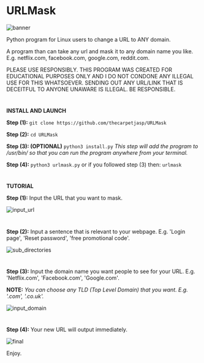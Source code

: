 # URLMask
![banner](https://user-images.githubusercontent.com/71789855/140232354-64b5ca13-e6bd-40dc-96cd-8820778b6690.png)


Python program for Linux users to change a URL to ANY domain.


A program than can take any url and mask it to any domain name you like. E.g. netflix.com, facebook.com, google.com, reddit.com.

PLEASE USE RESPONSIBLY. THIS PROGRAM WAS CREATED FOR EDUCATIONAL PURPOSES ONLY AND I DO NOT CONDONE ANY ILLEGAL USE FOR THIS WHATSOEVER.
SENDING OUT ANY URL/LINK THAT IS DECEITFUL TO ANYONE UNAWARE IS ILLEGAL. BE RESPONSIBLE.






#


**INSTALL AND LAUNCH**

**Step (1):**
`git clone https://github.com/thecarpetjasp/URLMask`



**Step (2):**
`cd URLMask`


**Step (3): (OPTIONAL)**
`python3 install.py`
*This step will add the program to /usr/bin/ so that you can run the program anywhere from your terminal.*


**Step (4):**
`python3 urlmask.py`
or if you followed step (3) then:
`urlmask`


#





**TUTORIAL**

**Step (1):**
Input the URL that you want to mask.

![input_url](https://user-images.githubusercontent.com/71789855/140232361-09ec1973-7e19-4b74-a392-b7d4d48cbb45.png)

#

**Step (2):**
Input a sentence that is relevant to your webpage. E.g. 'Login page', 'Reset password', 'free promotional code'.

![sub_directories](https://user-images.githubusercontent.com/71789855/140232365-e1644e8f-b6ec-47f8-b27b-7a0f16b3551b.png)

#

**Step (3):**
Input the domain name you want people to see for your URL. E.g. 'Netflix.com', 'Facebook.com', 'Google.com'.

**NOTE:** *You can choose any TLD (Top Level Domain) that you want. E.g. '.com', '.co.uk'.*

![input_domain](https://user-images.githubusercontent.com/71789855/140232360-8962592b-d052-49e5-8ee0-122a88660daf.png)

#

**Step (4):**
Your new URL will output immediately.

![final](https://user-images.githubusercontent.com/71789855/140232357-e6c5f944-bca7-4c49-b646-68e9630d2636.png)




Enjoy.
